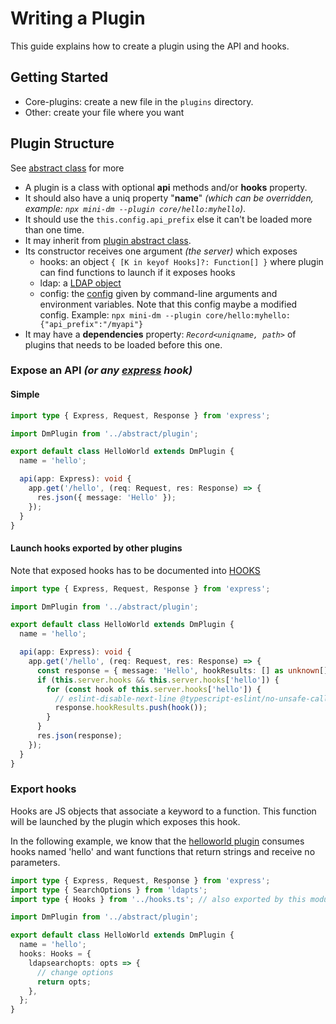 # Writing a Plugin

This guide explains how to create a plugin using the API and hooks.

## Getting Started

- Core-plugins: create a new file in the `plugins` directory.
- Other: create your file where you want

## Plugin Structure

See [abstract class](../abstract/plugin.ts) for more

- A plugin is a class with optional **api** methods and/or **hooks** property.
- It should also have a uniq property "**name**" _(which can be overridden, example: `npx mini-dm --plugin core/hello:myhello`)_.
- It should use the `this.config.api_prefix` else it can't be loaded more than one time.
- It may inherit from [plugin abstract class](../abstract/plugin.ts).
- Its constructor receives one argument _(the server)_ which exposes
  - hooks: an object `{ [K in keyof Hooks]?: Function[] }` where plugin
    can find functions to launch if it exposes hooks
  - ldap: a [LDAP object](../lib/ldapActions.ts)
  - config: the [config](../config/args.ts) given by command-line arguments and environment variables.
    Note that this config maybe a modified config. Example:
    `npx mini-dm --plugin core/hello:myhello:{"api_prefix":"/myapi"}`
- It may have a **dependencies** property: _`Record<uniqname, path>`_ of plugins that needs to be loaded before this one.

### Expose an API _(or any [express](https://www.npmjs.com/package/express) hook)_

#### Simple

```typescript
import type { Express, Request, Response } from 'express';

import DmPlugin from '../abstract/plugin';

export default class HelloWorld extends DmPlugin {
  name = 'hello';

  api(app: Express): void {
    app.get('/hello', (req: Request, res: Response) => {
      res.json({ message: 'Hello' });
    });
  }
}
```

#### Launch hooks exported by other plugins

Note that exposed hooks has to be documented into [HOOKS](../../HOOKS.md)

```typescript
import type { Express, Request, Response } from 'express';

import DmPlugin from '../abstract/plugin';

export default class HelloWorld extends DmPlugin {
  name = 'hello';

  api(app: Express): void {
    app.get('/hello', (req: Request, res: Response) => {
      const response = { message: 'Hello', hookResults: [] as unknown[] };
      if (this.server.hooks && this.server.hooks['hello']) {
        for (const hook of this.server.hooks['hello']) {
          // eslint-disable-next-line @typescript-eslint/no-unsafe-call
          response.hookResults.push(hook());
        }
      }
      res.json(response);
    });
  }
}
```

### Export hooks

Hooks are JS objects that associate a keyword to a function. This function will
be launched by the plugin which exposes this hook.

In the following example, we know that the [helloworld plugin](../plugins/helloworld.ts)
consumes hooks named 'hello' and want functions that return strings and receive no parameters.

```typescript
import type { Express, Request, Response } from 'express';
import type { SearchOptions } from 'ldapts';
import type { Hooks } from '../hooks.ts'; // also exported by this module, see package.json

import DmPlugin from '../abstract/plugin';

export default class HelloWorld extends DmPlugin {
  name = 'hello';
  hooks: Hooks = {
    ldapsearchopts: opts => {
      // change options
      return opts;
    },
  };
}
```

